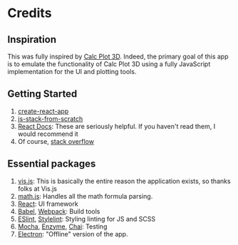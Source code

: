 # Credits

## Inspiration

This was fully inspired by [Calc Plot 3D][CalcPlot].
Indeed, the primary goal of this app is to emulate the functionality of Calc Plot 3D using a fully
JavaScript implementation for the UI and plotting tools.

## Getting Started

1. [create-react-app](https://www.npmjs.com/package/create-react-app)
2. [js-stack-from-scratch](https://github.com/verekia/js-stack-from-scratch)
3. [React Docs](https://facebook.github.io/react/docs/hello-world.html): These are seriously
    helpful. If you haven't read them, I would recommend it
4. Of course, [stack overflow](http://stackoverflow.com/)

## Essential packages 

1. [vis.js][visjs]: This is basically the entire reason the application exists,
    so thanks folks at Vis.js
2. [math.js][mathjs]: Handles all the math formula parsing.
3. [React][react]: UI framework
4. [Babel][babel], [Webpack][webpack]: Build tools
5. [ESlint][eslint], [Stylelint][stylelint]: Styling linting for JS and SCSS
6. [Mocha][mocha], [Enzyme][enzyme], [Chai][chai]: Testing
7. [Electron][electron]: "Offline" version of the app.

[CalcPlot]: http://web.monroecc.edu/manila/webfiles/pseeburger/CalcPlot3D/
[visjs]: http://visjs.org/
[mathjs]: http://mathjs.org/
[react]: https://facebook.github.io/react/
[babel]: https://babeljs.io/
[webpack]: https://webpack.github.io/
[eslint]: http://eslint.org/
[stylelint]: http://stylelint.io/
[mocha]: https://mochajs.org/
[enzyme]: http://airbnb.io/enzyme/
[chai]: http://chaijs.com/
[electron]: http://electron.atom.io/
